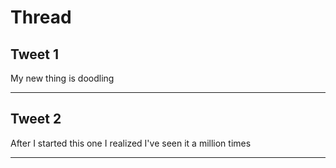 # Thread

## Tweet 1

My new thing is doodling

---

## Tweet 2

After I started this one I realized I've seen it a million times

---

